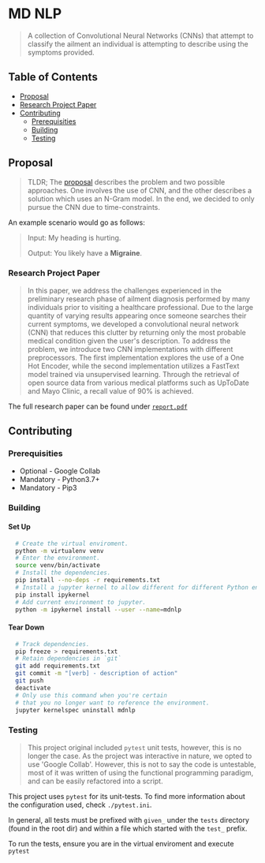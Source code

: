 # MD NLP

> A collection of Convolutional Neural Networks (CNNs) that attempt to classify the
> ailment an individual is attempting to describe using the symptoms provided.

## Table of Contents

- [Proposal](#proposal)
- [Research Project Paper](#research-project-paper)
- [Contributing](#contributing)
  - [Prerequisities](#prerequisities)
  - [Building](#building)
  - [Testing](#testing)

## Proposal

> TLDR; The [proposal](./p1.pdf) describes the problem and two possible approaches. One involves the use of CNN,
> and the other describes a solution which uses an N-Gram model. In the end, we decided to only pursue the
> CNN due to time-constraints.

An example scenario would go as follows:

> Input: My heading is hurting.
>
> Output: You likely have a **Migraine**.

### Research Project Paper

> In this paper, we address the challenges experienced in the preliminary research phase
> of ailment diagnosis performed by many individuals prior to visiting a
> healthcare professional. Due to the large quantity of varying results appearing
> once someone searches their current symptoms, we developed a convolutional
> neural network (CNN) that reduces this clutter by returning only the most
> probable medical condition given the user's description.
> To address the problem, we introduce two CNN implementations with different
> preprocessors. The first implementation explores the use of a One Hot Encoder,
> while the second implementation utilizes a FastText model trained via
> unsupervised learning. Through the retrieval of open source data from various medical platforms such
> as UpToDate and Mayo Clinic, a recall value of 90\% is achieved.

The full research paper can be found under [`report.pdf`](./report.pdf)

## Contributing

### Prerequisities

- Optional - Google Collab
- Mandatory - Python3.7+
- Mandatory - Pip3

### Building

#### Set Up

```bash
  # Create the virtual enviroment.
  python -m virtualenv venv
  # Enter the environment.
  source venv/bin/activate
  # Install the dependencies.
  pip install --no-deps -r requirements.txt
  # Install a jupyter kernel to allow different for different Python environments.
  pip install ipykernel
  # Add current environment to jupyter.
  python -m ipykernel install --user --name=mdnlp
```

#### Tear Down

```bash
  # Track dependencies.
  pip freeze > requirements.txt
  # Retain dependencies in `git`
  git add requirements.txt
  git commit -m "[verb] - description of action"
  git push
  deactivate
  # Only use this command when you're certain
  # that you no longer want to reference the environment.
  jupyter kernelspec uninstall mdnlp
```

### Testing

> This project original included `pytest` unit tests, however, this is no longer the case. As the project was interactive in nature, we opted to use 'Google Collab'. However, this is not to say the code is untestable, most of it was written of using the functional programming paradigm, and can be easily refactored into a script.

This project uses `pytest` for its unit-tests.
To find more information about the configuration used, check `./pytest.ini`.

In general, all tests must be prefixed with `given_` under the `tests` directory (found in the root dir)
and within a file which started with the `test_` prefix.

To run the tests, ensure you are in the virtual enviroment and execute `pytest`
